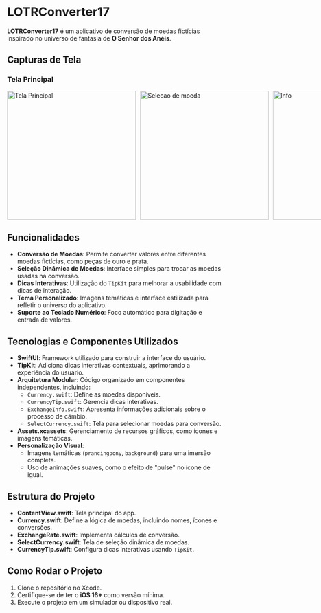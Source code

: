 # LOTRConverter17

**LOTRConverter17** é um aplicativo de conversão de moedas fictícias inspirado no universo de fantasia de **O Senhor dos Anéis**.

## Capturas de Tela

### Tela Principal
<div style="display: flex; gap: 10px;">
   <img src="https://github.com/arturvas/LOTRConverter/blob/main/LOTRConverter17/Screenshots/mainscreen.png" alt="Tela Principal" width=300" />
   <img src="https://github.com/arturvas/LOTRConverter/blob/main/LOTRConverter17/Screenshots/selection.png" alt="Selecao de moeda" width="300"/>
   <img src="https://github.com/arturvas/LOTRConverter/blob/main/LOTRConverter17/Screenshots/info.png" alt="Info" width="300"/>
</div>

## Funcionalidades

- **Conversão de Moedas**: Permite converter valores entre diferentes moedas fictícias, como peças de ouro e prata.
- **Seleção Dinâmica de Moedas**: Interface simples para trocar as moedas usadas na conversão.
- **Dicas Interativas**: Utilização do `TipKit` para melhorar a usabilidade com dicas de interação.
- **Tema Personalizado**: Imagens temáticas e interface estilizada para refletir o universo do aplicativo.
- **Suporte ao Teclado Numérico**: Foco automático para digitação e entrada de valores.

## Tecnologias e Componentes Utilizados

- **SwiftUI**: Framework utilizado para construir a interface do usuário.
- **TipKit**: Adiciona dicas interativas contextuais, aprimorando a experiência do usuário.
- **Arquitetura Modular**: Código organizado em componentes independentes, incluindo:
  - `Currency.swift`: Define as moedas disponíveis.
  - `CurrencyTip.swift`: Gerencia dicas interativas.
  - `ExchangeInfo.swift`: Apresenta informações adicionais sobre o processo de câmbio.
  - `SelectCurrency.swift`: Tela para selecionar moedas para conversão.
- **Assets.xcassets**: Gerenciamento de recursos gráficos, como ícones e imagens temáticas.
- **Personalização Visual**:
  - Imagens temáticas (`prancingpony`, `background`) para uma imersão completa.
  - Uso de animações suaves, como o efeito de "pulse" no ícone de igual.

## Estrutura do Projeto

- **ContentView.swift**: Tela principal do app.
- **Currency.swift**: Define a lógica de moedas, incluindo nomes, ícones e conversões.
- **ExchangeRate.swift**: Implementa cálculos de conversão.
- **SelectCurrency.swift**: Tela de seleção dinâmica de moedas.
- **CurrencyTip.swift**: Configura dicas interativas usando `TipKit`.

## Como Rodar o Projeto

1. Clone o repositório no Xcode.
2. Certifique-se de ter o **iOS 16+** como versão mínima.
3. Execute o projeto em um simulador ou dispositivo real.
